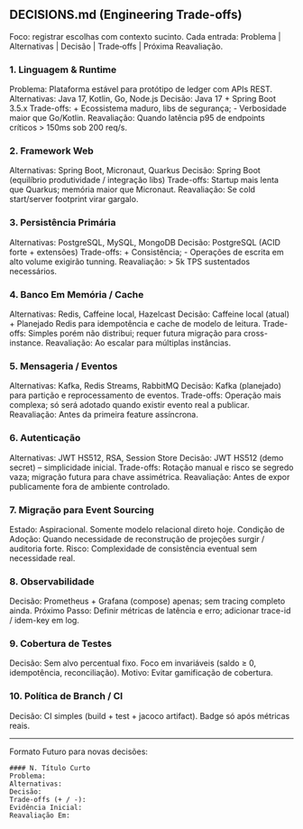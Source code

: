 ## DECISIONS.md (Engineering Trade-offs)

Foco: registrar escolhas com contexto sucinto. Cada entrada: Problema | Alternativas | Decisão | Trade‑offs | Próxima Reavaliação.

### 1. Linguagem & Runtime
Problema: Plataforma estável para protótipo de ledger com APIs REST.
Alternativas: Java 17, Kotlin, Go, Node.js
Decisão: Java 17 + Spring Boot 3.5.x
Trade-offs: + Ecossistema maduro, libs de segurança; - Verbosidade maior que Go/Kotlin.
Reavaliação: Quando latência p95 de endpoints críticos > 150ms sob 200 req/s.

### 2. Framework Web
Alternativas: Spring Boot, Micronaut, Quarkus
Decisão: Spring Boot (equilíbrio produtividade / integração libs)
Trade-offs: Startup mais lenta que Quarkus; memória maior que Micronaut.
Reavaliação: Se cold start/server footprint virar gargalo.

### 3. Persistência Primária
Alternativas: PostgreSQL, MySQL, MongoDB
Decisão: PostgreSQL (ACID forte + extensões)
Trade-offs: + Consistência; - Operações de escrita em alto volume exigirão tunning.
Reavaliação: > 5k TPS sustentados necessários.

### 4. Banco Em Memória / Cache
Alternativas: Redis, Caffeine local, Hazelcast
Decisão: Caffeine local (atual) + Planejado Redis para idempotência e cache de modelo de leitura.
Trade-offs: Simples porém não distribui; requer futura migração para cross-instance.
Reavaliação: Ao escalar para múltiplas instâncias.

### 5. Mensageria / Eventos
Alternativas: Kafka, Redis Streams, RabbitMQ
Decisão: Kafka (planejado) para partição e reprocessamento de eventos.
Trade-offs: Operação mais complexa; só será adotado quando existir evento real a publicar.
Reavaliação: Antes da primeira feature assíncrona.

### 6. Autenticação
Alternativas: JWT HS512, RSA, Session Store
Decisão: JWT HS512 (demo secret) – simplicidade inicial.
Trade-offs: Rotação manual e risco se segredo vaza; migração futura para chave assimétrica.
Reavaliação: Antes de expor publicamente fora de ambiente controlado.

### 7. Migração para Event Sourcing
Estado: Aspiracional. Somente modelo relacional direto hoje.
Condição de Adoção: Quando necessidade de reconstrução de projeções surgir / auditoria forte.
Risco: Complexidade de consistência eventual sem necessidade real.

### 8. Observabilidade
Decisão: Prometheus + Grafana (compose) apenas; sem tracing completo ainda.
Próximo Passo: Definir métricas de latência e erro; adicionar trace-id / idem-key em log.

### 9. Cobertura de Testes
Decisão: Sem alvo percentual fixo. Foco em invariáveis (saldo ≥ 0, idempotência, reconciliação).
Motivo: Evitar gamificação de cobertura.

### 10. Política de Branch / CI
Decisão: CI simples (build + test + jacoco artifact). Badge só após métricas reais.

---
Formato Futuro para novas decisões:

```
#### N. Título Curto
Problema:
Alternativas:
Decisão:
Trade-offs (+ / -):
Evidência Inicial:
Reavaliação Em:
```
